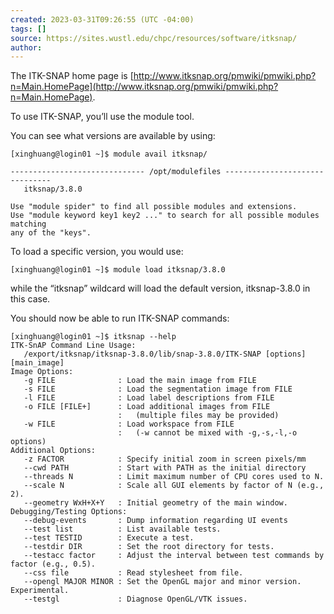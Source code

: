 ```yaml
---
created: 2023-03-31T09:26:55 (UTC -04:00)
tags: []
source: https://sites.wustl.edu/chpc/resources/software/itksnap/
author:
---
```


The ITK-SNAP home page is [http://www.itksnap.org/pmwiki/pmwiki.php?n=Main.HomePage](http://www.itksnap.org/pmwiki/pmwiki.php?n=Main.HomePage).

To use ITK-SNAP, you’ll use the module tool.

You can see what versions are available by using:

```
[xinghuang@login01 ~]$ module avail itksnap/

------------------------------ /opt/modulefiles -------------------------------
   itksnap/3.8.0

Use "module spider" to find all possible modules and extensions.
Use "module keyword key1 key2 ..." to search for all possible modules matching
any of the "keys".
```

To load a specific version, you would use:

```
[xinghuang@login01 ~]$ module load itksnap/3.8.0
```

while the “itksnap” wildcard will load the default version, itksnap-3.8.0 in this case.

You should now be able to run ITK-SNAP commands:

```
[xinghuang@login01 ~]$ itksnap --help
ITK-SnAP Command Line Usage:
   /export/itksnap/itksnap-3.8.0/lib/snap-3.8.0/ITK-SNAP [options] [main_image]
Image Options:
   -g FILE              : Load the main image from FILE
   -s FILE              : Load the segmentation image from FILE
   -l FILE              : Load label descriptions from FILE
   -o FILE [FILE+]      : Load additional images from FILE
                        :   (multiple files may be provided)
   -w FILE              : Load workspace from FILE
                        :   (-w cannot be mixed with -g,-s,-l,-o options)
Additional Options:
   -z FACTOR            : Specify initial zoom in screen pixels/mm
   --cwd PATH           : Start with PATH as the initial directory
   --threads N          : Limit maximum number of CPU cores used to N.
   --scale N            : Scale all GUI elements by factor of N (e.g., 2).
   --geometry WxH+X+Y   : Initial geometry of the main window.
Debugging/Testing Options:
   --debug-events       : Dump information regarding UI events
   --test list          : List available tests.
   --test TESTID        : Execute a test.
   --testdir DIR        : Set the root directory for tests.
   --testacc factor     : Adjust the interval between test commands by factor (e.g., 0.5).
   --css file           : Read stylesheet from file.
   --opengl MAJOR MINOR : Set the OpenGL major and minor version. Experimental.
   --testgl             : Diagnose OpenGL/VTK issues.
```
